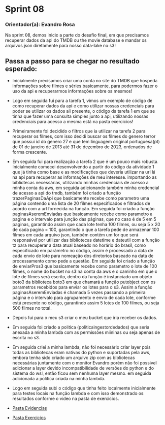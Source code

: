 # Sprint 08

### Orientador(a): Evandro Rosa

Na sprint 08, demos inicio a parte do desafio final, em que precisamos recuperar dados da api do TMDB ou the movie database e mandar os arquivos json diretamente para nosso data-lake no s3!

## Passa a passo para se chegar no resultado esperado:

* Inicialmente precisamos criar uma conta no site do TMDB que hospeda informações sobre filmes e séries basicamente, para podermos fazer o uso da api e recuperarmos informações sobre os mesmos!

* Logo em seguida fui para a tarefa 1, vimos um exemplo de código de como recuperar dados da api e como utilizar nossas credenciais para poder se utilizar os dados ali presente, o código da tarefa 1 em que se tinha que fazer uma consulta simples junto a api, utilizando nossas credenciais para acesso a mesma está na pasta exercicios!

* Primeiramente foi decidido o filtros que ia utilizar na tarefa 2 para recuperar os filmes, com isso decidi buscar os filmes do genero terror que possui id do genero 27 e que tem linguagem original portuguesa(pt) de 01 de janeiro de 2013 até 31 de dezembro de 2023, ordenados de forma crescente.

* Em seguida fui para realização a tarefa 2 que é um pouco mais robusta. Inicialmente comecei desenvolvendo a partir do código da atividade 1 que já tinha como base e as modificações que deveria utilizar na url lá na api para recuperar as informações de meu interesse. importando as bibliotecas necessárias, utilizando minhas credenciais de acesso a minha conta da aws, em seguida adicionando também minha credencial de acesso a api do tmdb, também foi criado a função trazerPaginasDaApi que basicamente recebe como parametro uma página contendo uma lista de 20 filmes especificados e filtrados de acordo com a url fornecida na função. Em seguida foi criado a função paginasAseremEnviadas que basicamente recebe como parametro a pagina e o intervalo para junção das páginas, que no caso é de 5 em 5 paginas, garantindo assim que cada lote tenha 100 filmes, ou seja 5 x 20 de cada pagina = 100, garantindo o que a tarefa pede de armazenar 100 filmes em cada arquivo json, também contém um for que será responsável por utilizar das bibliotecas datetime e dateutil com a função tz para recuperar a data atual baseado no horário do brasil, como especificado em parámetro no código, assim é processado a data de cada envio de lote para nomeação dos diretorios baseado na data de processamento como pede a questão. Em seguida foi criado a função de enviarPros3 que basicamente recebe como parametro o lote de 100 filmes, o nome do bucket no s3 na conta da aws e o caminho em que o lote de filmes será escrito, dentro da função é instanciado um objeto boto3 da biblioteca boto3 em que chamará a função putobject com os parametros recebidos para enviar os lotes para o s3. Assim a função paginasAseremEnviadas é chamada 5 vezes passando a primeira página e o intervalo para agrupamento e envio de cada lote, conforme está presente no código, garantindo assim 5 lotes de 100 filmes, ou seja 500 filmes no total.

* Depois fui para o meu s3 criar o meu bucket que iria receber os dados.

* Em seguida foi criado a politica (politicaingestordedados) que seria anexada a minha lambda com as permissões miininas ou seja apenas de escrita no s3.

* Em seguida criei a minha lambda, não foi necessário criar layer pois todas as bibliotecas eram nativas do python e suportadas pela aws, embora tenha sido criado um arquivo zip com as bibliotecas necessárias juntamente com o monitor Evandro porém não foi possivel adicionar a layer devido incompatibilidade de versões do python e do sistema do wsl, então ficou sem nenhuma layer mesmo. em seguida adicionada a politica criada na minha lambda.

* Logo em seguida subi o código que tinha feito localmente inicialmente para testes locais na função lambda e com isso demonstrado os resultados conforme o video na pasta de exercicios.

* [Pasta Evidencias](https://github.com/ffelixl/FelixCompassUol/tree/main/Sprint%2007/evidencias)
* [Pasta Exercicios](https://github.com/ffelixl/FelixCompassUol/tree/main/Sprint%2007/exercicios)



